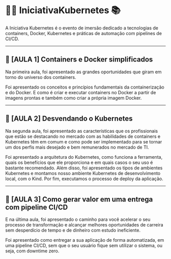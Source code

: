 # 👨‍💻 IniciativaKubernetes 📚
A Iniciativa Kubernetes é o evento de imersão dedicado a tecnologias de containers, Docker, Kubernetes e práticas de automação com pipelines de CI/CD.

---

## 📌 **[AULA 1] Containers e Docker simplificados**

Na primeira aula, foi apresentado as grandes oportunidades que giram em  torno do universo dos containers.

Foi apresentado os conceitos e princípios fundamentais da containerização e do Docker. E como é criar e executar containers no Docker a partir de imagens prontas e também como criar a própria imagem Docker.

---

## 📌 **[AULA 2] Desvendando o Kubernetes**

Na segunda aula, foi apresentado as características que os profissionais que estão se destacando no mercado com as habilidades de containers e Kubernetes têm em comum e como pode ser implementado para se tornar um dos perfis mais desejado e bem remunerados no mercado de TI.

Foi apresentado a arquitetura do Kubernetes, como funciona a ferramenta, quais os benefícios que ele proporciona e em quais casos o seu uso é bastante recomendado. Além disso, foi apresentado os tipos de ambientes Kubernetes e montamos nosso ambiente Kubernetes de desenvolvimento local, com o Kind. Por fim, executamos o processo de deploy da aplicação.

---

## 📌 **[AULA 3] Como gerar valor em uma entrega com pipeline CI/CD**

E na última aula, foi apresentado o caminho para você acelerar o seu processo de transformação e alcançar melhores oportunidades de carreira sem desperdício de tempo e de dinheiro com estudo ineficiente.

Foi apresentado como entregar a sua aplicação de forma automatizada, em uma pipeline CI/CD, sem que o seu usuário fique sem utilizar o sistema, ou seja, com downtime zero.
